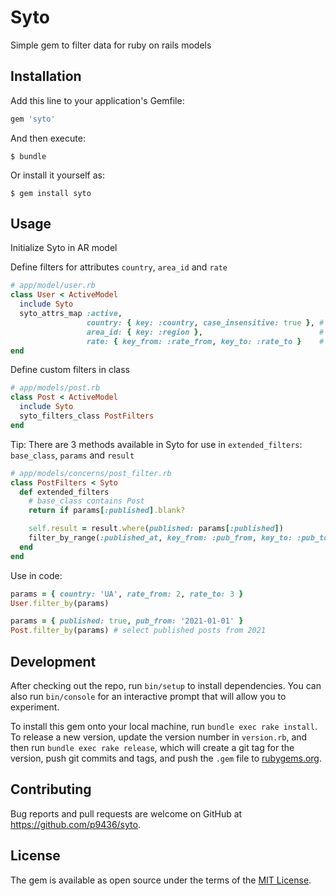# Syto

Simple gem to filter data for ruby on rails models

## Installation

Add this line to your application's Gemfile:

```ruby
gem 'syto'
```

And then execute:

    $ bundle

Or install it yourself as:

    $ gem install syto

## Usage

Initialize Syto in AR model 

Define filters for attributes `country`, `area_id` and `rate`

```ruby
# app/model/user.rb
class User < ActiveModel
  include Syto
  syto_attrs_map :active, 
                 country: { key: :country, case_insensitive: true }, # allows to filter by 'users.country'
                 area_id: { key: :region },                          # allows to filter by 'users.area_id' as 'region'
                 rate: { key_from: :rate_from, key_to: :rate_to }    # allows to filter by 'users.rate' with range
end
```

Define custom filters in class

```ruby
# app/models/post.rb
class Post < ActiveModel
  include Syto
  syto_filters_class PostFilters
end
```

Tip: There are 3 methods available in Syto  for use in `extended_filters`:
`base_class`, `params` and `result`

```ruby
# app/models/concerns/post_filter.rb
class PostFilters < Syto
  def extended_filters
    # base_class contains Post
    return if params[:published].blank?

    self.result = result.where(published: params[:published])
    filter_by_range(:published_at, key_from: :pub_from, key_to: :pub_to)
  end
end
```

Use in code:

```ruby
params = { country: 'UA', rate_from: 2, rate_to: 3 }
User.filter_by(params)
```

```ruby
params = { published: true, pub_from: '2021-01-01' }
Post.filter_by(params) # select published posts from 2021
```

## Development

After checking out the repo, run `bin/setup` to install dependencies. You can also run `bin/console` for an interactive prompt that will allow you to experiment.

To install this gem onto your local machine, run `bundle exec rake install`. To release a new version, update the version number in `version.rb`, and then run `bundle exec rake release`, which will create a git tag for the version, push git commits and tags, and push the `.gem` file to [rubygems.org](https://rubygems.org).

## Contributing

Bug reports and pull requests are welcome on GitHub at https://github.com/p9436/syto.

## License

The gem is available as open source under the terms of the [MIT License](https://opensource.org/licenses/MIT).
